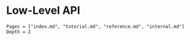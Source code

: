 # Low-Level API

```@contents
Pages = ["index.md", "tutorial.md", "reference.md", "internal.md"]
Depth = 2
```


